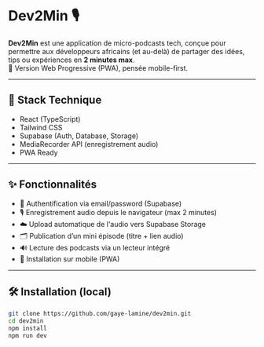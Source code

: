 # Dev2Min 🎙️

**Dev2Min** est une application de micro-podcasts tech, conçue pour permettre aux développeurs africains (et au-delà) de partager des idées, tips ou expériences en **2 minutes max**.  
📱 Version Web Progressive (PWA), pensée mobile-first.

---

## 🚀 Stack Technique

- React (TypeScript)
- Tailwind CSS
- Supabase (Auth, Database, Storage)
- MediaRecorder API (enregistrement audio)
- PWA Ready

---

## ✨ Fonctionnalités

- 🔐 Authentification via email/password (Supabase)
- 🎙️ Enregistrement audio depuis le navigateur (max 2 minutes)
- ☁️ Upload automatique de l'audio vers Supabase Storage
- 🗂️ Publication d’un mini épisode (titre + lien audio)
- 🔊 Lecture des podcasts via un lecteur intégré
- 📲 Installation sur mobile (PWA)

---

## 🛠️ Installation (local)

```bash
git clone https://github.com/gaye-lamine/dev2min.git
cd dev2min
npm install
npm run dev
